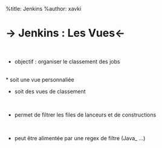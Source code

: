 %title: Jenkins
%author: xavki

-> Jenkins : Les Vues<-
========


<br>

* objectif : organiser le classement des jobs

<br>
* soit une vue personnaliée

* soit des vues de classement

<br>

* permet de filtrer les files de lanceurs et de constructions

<br>

* peut être alimentée par une regex de filtre (Java_ ...)
